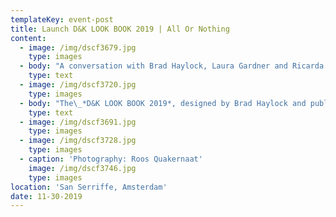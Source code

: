 ```yaml
---
templateKey: event-post
title: Launch D&K LOOK BOOK 2019 | All Or Nothing
content:
  - image: /img/dscf3679.jpg
    type: images
  - body: "A conversation with Brad Haylock, Laura Gardner and Ricarda Bigolin on the book *LOOK BOOK 2019 |* *All or Nothing*. This launch at San Serriffe will include a performative show of a series of book-carrying-garments ('covers') and a reading with Chet Bugter and Ricarda Bigolin.\n\nWarehouse invited Melbourne fashion designer and researcher Ricarda Bigolin to Amsterdam for the launch of the\_*D&K LOOK BOOK 2019*.\_D&K explores the potential of fashion practice as a site of critical questioning and ubiquitous revelations. The project was co-founded in 2012 by fashion designer and researcher Ricarda\_Bigolin\_and curator Nella\_Themelios\_(2012–2017) and includes a wide array of collaborators including fashion designer and lecturer Chantal Kirby as core collaborator from 2019. The publication questions the ubiquity and mass consumption of fashion (images), and their relationships to the products depicted and how fashion produces\_and circulates\_collections of images."
    type: text
  - image: /img/dscf3720.jpg
    type: images
  - body: "The\_*D&K LOOK BOOK 2019*, designed by Brad Haylock and published by Surpllus\_is co-launched with\_*Mode and Mode*\_issue seven, by Laura Gardner and Karina Soraya, which serves as an anthology of text works and biographical\_listings of key D&K projects from 2012 to\_present. Continuing the mission of\_*Mode and Mode*\_in exploring experimental publishing practices at the margins of fashion, this issue shares, in chronological order, a body of experimental text works by a critical fashion practice. As intrinsic to their exhibition and garment-based work, D&K produce writing—including ficto-critical prose, cut-and-paste collage, poetry, and screenwriting—to reconstitute components of fashion, such as the garment, atmospheric conditions of retail space and packaging ephemera. Their interrogation of fashion language in (and as) branding highlights the plasticity of words, which are always both meaningless and meaningful.\n\nThe co-launch of *D&K LOOK BOOK 2019* and *Mode & Mode 7* coincides with a limited-edition series of publication ‘covers’ created by D&K (Ricarda Bigolin & Chantal Kirby) and a performance. Dressing a crew of stand-in models, the collection of ‘covers’ re-fashions lurid, synthetic, reclaimed pre-fab curtains, as covers with pockets that hold the D&K look books. These ‘looks’ are fashioned around garments and the publication itself, smuggling the publications to the launch event on stand-in models tasked with carrying the publications."
    type: text
  - image: /img/dscf3691.jpg
    type: images
  - image: /img/dscf3728.jpg
    type: images
  - caption: 'Photography: Roos Quakernaat'
    image: /img/dscf3746.jpg
    type: images
location: 'San Serriffe, Amsterdam'
date: 11-30-2019
---
```


